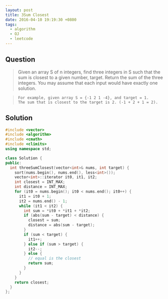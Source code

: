 ```yaml
---
layout: post
title: 3Sum Closest
date: 2016-04-10 19:19:30 +0800
tags:
  - algorithm
  - OJ
  - leetcode
---
```


Question
--------

> Given an array S of n integers, find three integers in S such that the sum is
  closest to a given number, target. Return the sum of the three integers.
  You may assume that each input would have exactly one solution.

>     For example, given array S = {-1 2 1 -4}, and target = 1.
>     The sum that is closest to the target is 2. (-1 + 2 + 1 = 2).

Solution
--------

```cpp
#include <vector>
#include <algorithm>
#include <cmath>
#include <climits>
using namespace std;

class Solution {
public:
  int threeSumClosest(vector<int>& nums, int target) {
    sort(nums.begin(), nums.end(), less<int>());
    vector<int>::iterator it0, it1, it2;
    int closest = INT_MAX;
    int distance = INT_MAX;
    for (it0 = nums.begin(); it0 < nums.end(); it0++) {
      it1 = it0 + 1;
      it2 = nums.end() - 1;
      while (it1 < it2) {
        int sum = *it0 + *it1 + *it2;
        if (abs(sum - target) < distance) {
          closest = sum;
          distance = abs(sum - target);
        }
        if (sum < target) {
          it1++;
        } else if (sum > target) {
          it2--;
        } else {
          // equal is the closest
          return sum;
        }
      }
    }
    return closest;
  }
};
```

